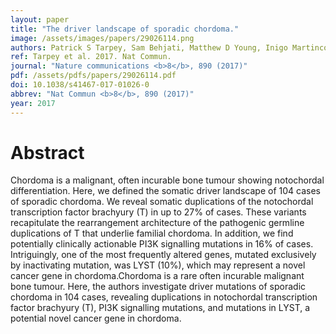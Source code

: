 ```yaml
---
layout: paper
title: "The driver landscape of sporadic chordoma."
image: /assets/images/papers/29026114.png
authors: Patrick S Tarpey, Sam Behjati, Matthew D Young, Inigo Martincorena, Ludmil B Alexandrov, Sarah J Farndon, Charlotte Guzzo, Claire Hardy, Calli Latimer, Adam P Butler, Jon W Teague, Adam Shlien, P Andrew Futreal, Sohrab Shah, Ali Bashashati, Farzad Jamshidi, Torsten O Nielsen, David Huntsman, Daniel Baumhoer, Sebastian Brandner, Jay Wunder, Brendan Dickson, Patricia Cogswell, Josh Sommer, Joanna J Phillips, M Fernanda Amary, Roberto Tirabosco, Nischalan Pillay, Stephen Yip, Michael R Stratton, Adrienne M Flanagan, Peter J Campbell
ref: Tarpey et al. 2017. Nat Commun.
journal: "Nature communications <b>8</b>, 890 (2017)"
pdf: /assets/pdfs/papers/29026114.pdf
doi: 10.1038/s41467-017-01026-0
abbrev: "Nat Commun <b>8</b>, 890 (2017)"
year: 2017
---
```


# Abstract

Chordoma is a malignant, often incurable bone tumour showing notochordal differentiation. Here, we defined the somatic driver landscape of 104 cases of sporadic chordoma. We reveal somatic duplications of the notochordal transcription factor brachyury (T) in up to 27% of cases. These variants recapitulate the rearrangement architecture of the pathogenic germline duplications of T that underlie familial chordoma. In addition, we find potentially clinically actionable PI3K signalling mutations in 16% of cases. Intriguingly, one of the most frequently altered genes, mutated exclusively by inactivating mutation, was LYST (10%), which may represent a novel cancer gene in chordoma.Chordoma is a rare often incurable malignant bone tumour. Here, the authors investigate driver mutations of sporadic chordoma in 104 cases, revealing duplications in notochordal transcription factor brachyury (T), PI3K signalling mutations, and mutations in LYST, a potential novel cancer gene in chordoma.

